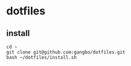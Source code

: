 # dotfiles

## install
```
cd ~
git clone git@github.com:gangbo/dotfiles.git
bash ~/dotfiles/install.sh

```
